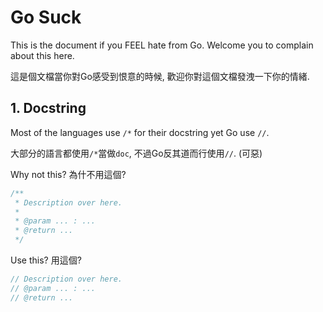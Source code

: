 # Go Suck

This is the document if you FEEL hate from Go. Welcome you to complain about
this here.

這是個文檔當你對Go感受到恨意的時候, 歡迎你對這個文檔發洩一下你的情緒.

## 1. Docstring

Most of the languages use `/*` for their docstring yet Go use `//`.

大部分的語言都使用`/*`當做`doc`, 不過Go反其道而行使用`//`. (可惡)

Why not this? 為什不用這個?

```go
/**
 * Description over here.
 * 
 * @param ... : ...
 * @return ...
 */
```

Use this? 用這個?

```go
// Description over here. 
// @param ... : ...
// @return ...
```
